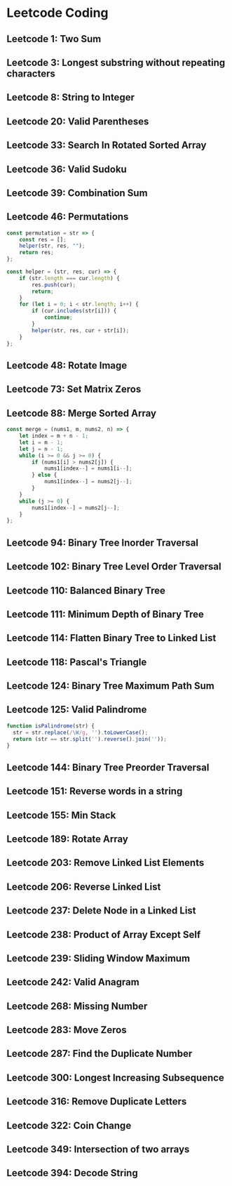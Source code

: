 # Leetcode Coding

## Leetcode 1: Two Sum

## Leetcode 3: Longest substring without repeating characters

## Leetcode 8: String to Integer

## Leetcode 20: Valid Parentheses

## Leetcode 33: Search In Rotated Sorted Array

## Leetcode 36: Valid Sudoku

## Leetcode 39: Combination Sum

## Leetcode 46: Permutations

```javascript
const permutation = str => {
    const res = [];
    helper(str, res, "");
    return res;
};

const helper = (str, res, cur) => {
    if (str.length === cur.length) {
        res.push(cur);
        return;
    }
    for (let i = 0; i < str.length; i++) {
        if (cur.includes(str[i])) {
            continue;   
        }  
        helper(str, res, cur + str[i]);      
    }
};
```

## **Leetcode 48: Rotate Image**

## **Leetcode 73: Set Matrix Zeros**

## **Leetcode 88: Merge Sorted Array**

```javascript
const merge = (nums1, m, nums2, n) => {
    let index = m + n - 1;
    let i = m - 1;
    let j = n - 1;
    while (i >= 0 && j >= 0) {
        if (nums1[i] > nums2[j]) {
            nums1[index--] = nums1[i--];
        } else {
            nums1[index--] = nums2[j--];
        }
    }
    while (j >= 0) {
        nums1[index--] = nums2[j--];
    }
};
```

## **Leetcode 94: Binary Tree Inorder Traversal**

## **Leetcode 102: Binary Tree Level Order Traversal**

## **Leetcode 110: Balanced Binary Tree**

## **Leetcode 111: Minimum Depth of Binary Tree**

## **Leetcode 114: Flatten Binary Tree to Linked List**

## **Leetcode 118: Pascal's Triangle**

## **Leetcode 124: Binary Tree Maximum Path Sum**

## **Leetcode 125: Valid Palindrome**

```javascript
function isPalindrome(str) {
  str = str.replace(/\W/g, '').toLowerCase();
  return (str == str.split('').reverse().join(''));
}
```

## Leetcode 144: Binary Tree Preorder Traversal 

## Leetcode 151: Reverse words in a string

## Leetcode 155: Min Stack

## Leetcode 189: Rotate Array

## Leetcode 203: Remove Linked List Elements

## Leetcode 206: Reverse Linked List

## Leetcode 237: Delete Node in a Linked List

## Leetcode 238: Product of Array Except Self

## Leetcode 239: Sliding Window Maximum

## Leetcode 242: Valid Anagram

## Leetcode 268: Missing Number

## Leetcode 283: Move Zeros

## Leetcode 287: Find the Duplicate Number

## Leetcode 300: Longest Increasing Subsequence

## Leetcode 316: Remove Duplicate Letters

## Leetcode 322: Coin Change

## Leetcode 349: Intersection of two arrays

## Leetcode 394: Decode String

